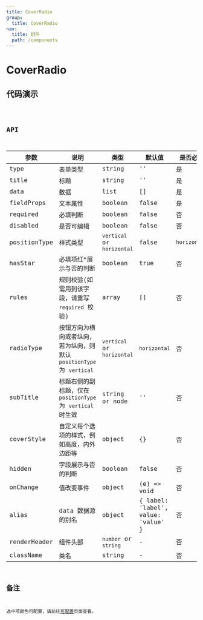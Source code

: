 ```yaml
---
title: CoverRadio
group:
  title: CoverRadio
nav:
  title: 组件
  path: /components
---
```


# CoverRadio

## 代码演示

<code src="./demo/index.tsx" />

## API

| 参数         | 说明                                                                  | 类型                       | 默认值                             | 是否必填     |
| ------------ | --------------------------------------------------------------------- | -------------------------- | ---------------------------------- | ------------ |
| type         | 表单类型                                                              | string                     | ''                                 | 是           |
| title        | 标题                                                                  | string                     | ''                                 | 是           |
| data         | 数据                                                                  | list                       | []                                 | 是           |
| fieldProps   | 文本属性                                                              | boolean                    | false                              | 是           |
| required     | 必填判断                                                              | boolean                    | false                              | 否           |
| disabled     | 是否可编辑                                                            | boolean                    | false                              | 否           |
| positionType | 样式类型                                                              | `vertical` or `horizontal` | false                              | `horizontal` |
| hasStar      | 必填项红\*展示与否的判断                                              | boolean                    | true                               | 否           |
| rules        | 规则校验(如需用到该字段，请重写 `required` 校验)                      | array                      | []                                 | 否           |
| radioType    | 按钮方向为横向或者纵向，若为纵向，则默认 `positionType` 为 `vertical` | `vertical` or `horizontal` | `horizontal`                       | 否           |
| subTitle     | 标题右侧的副标题，仅在 `positionType` 为 `vertical` 时生效            | string or node             | ''                                 | 否           |
| coverStyle   | 自定义每个选项的样式，例如高度，内外边距等                            | object                     | {}                                 | 否           |
| hidden       | 字段展示与否的判断                                                    | boolean                    | false                              | 否           |
| onChange     | 值改变事件                                                            | object                     | (e) => void                        | 否           |
| alias        | data 数据源的别名                                                     | object                     | { label: 'label', value: 'value' } | 否           |
| renderHeader | 组件头部                                                              | `number` or `string`       | -                                  | 否           |
| className    | 类名                                                                  | string                     | -                                  | 否           |

## 备注

选中项颜色可配置，请前往[可配置](https://dform.alitajs.com/setting)页面查看。
